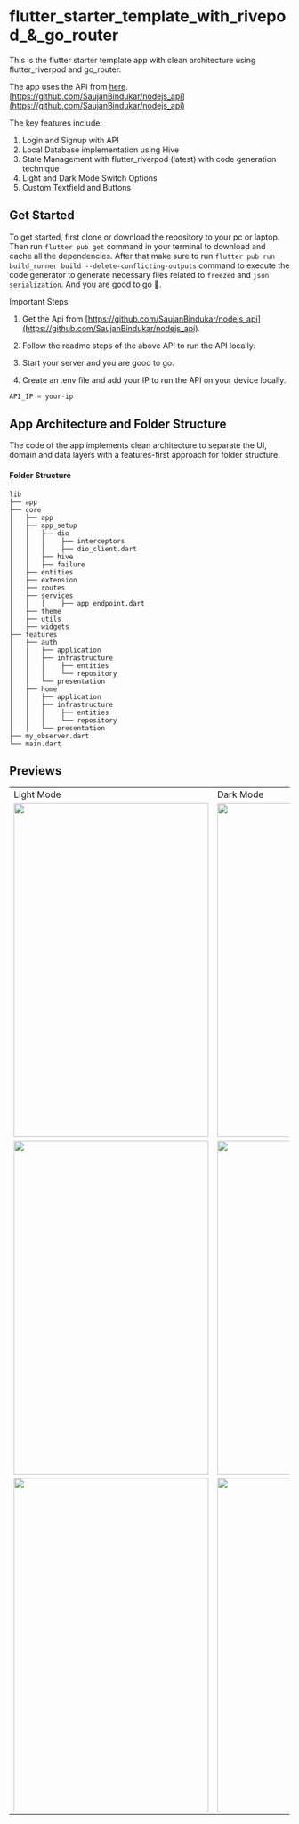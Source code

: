 # flutter_starter_template_with_rivepod_&_go_router

This is the flutter starter template app with clean architecture using flutter_riverpod and go_router.

The app uses the API from [here](https://github.com/SaujanBindukar/nodejs_api).
[https://github.com/SaujanBindukar/nodejs_api](https://github.com/SaujanBindukar/nodejs_api)

The key features include:
  1. Login and Signup with API
  2. Local Database implementation using Hive
  3. State Management with flutter_riverpod (latest) with code generation technique
  4. Light and Dark Mode Switch Options
  5. Custom Textfield and Buttons


## Get Started

To get started, first clone or download the repository to your pc or laptop. Then run `flutter pub get` command in your terminal to download and cache all the dependencies. After that make sure to run `flutter pub run build_runner build --delete-conflicting-outputs` command to execute the code generator to generate necessary files related to `freezed` and `json serialization`. And you are good to go 🚀.

Important Steps:
1. Get the Api from [https://github.com/SaujanBindukar/nodejs_api](https://github.com/SaujanBindukar/nodejs_api).
2. Follow the readme steps of the above API to run the API locally.
3. Start your server and you are good to go.

4. Create an .env file and add your IP to run the API on your device locally.

```dart
API_IP = your-ip
```

   


## App Architecture and Folder Structure

The code of the app implements clean architecture to separate the UI, domain and data layers with a features-first approach for folder structure.

#### Folder Structure

```
lib
├── app
├── core
│   ├── app
│   ├── app_setup
│   │   ├── dio
│   │   │    ├── interceptors
│   │   │    ├── dio_client.dart
│   │   ├── hive
│   │   ├── failure
│   ├── entities
│   ├── extension
│   ├── routes
│   ├── services
│   │   │    ├── app_endpoint.dart
│   ├── theme
│   ├── utils
│   ├── widgets
├── features
│   ├── auth
│   │   ├── application
│   │   ├── infrastructure
│   │   │    ├── entities
│   │   │    └── repository
│   │   └── presentation
│   ├── home
│   │   ├── application
│   │   ├── infrastructure
│   │   │    ├── entities
│   │   │    └── repository
│   │   └── presentation
├── my_observer.dart
└── main.dart
```

## Previews

<table>
  <tr>
    <td>Light Mode</td>
     <td>Dark Mode</td>
</tr>
<tr>
    <td><img style="display: inline-block " src="https://github.com/SaujanBindukar/flutter_starter_template/assets/34705432/dddf9308-62ba-411a-9382-e0a5aaeedc06.png" height="600" width="350"
/>
    </td>
    <td><img style="display: inline-block" src="https://github.com/SaujanBindukar/flutter_starter_template/assets/34705432/09409a2f-22ce-421a-a2ea-d1c6a9d23332.png" height="600" width="350"
          />
    </td>
    </tr>
    <tr>
    <td><img style="display: inline-block" src ="https://github.com/SaujanBindukar/flutter_starter_template/assets/34705432/d868a616-804a-4383-9d97-62bdf40228ab.png" height="600" width="350"
          />
    </td>
    <td><img style="display: inline-block" src ="https://github.com/SaujanBindukar/flutter_starter_template/assets/34705432/ab760e94-e13c-4a2d-b0b0-3e8cadf1b891.png" height="600" width="350"
          />
    </td>
  </tr>
  <tr>
</td>
    <td><img style="display: inline-block" src ="https://github.com/SaujanBindukar/flutter_starter_template/assets/34705432/085abe04-3a9f-4c12-8f4c-db084faad9ac.png" height="600" width="350" />
    <td><img style="display: inline-block" src="https://github.com/SaujanBindukar/flutter_starter_template/assets/34705432/b7082d15-11c0-4e3c-b43b-df504100c880.png" height="600" width="350" />
</td>
</tr>
</table>




